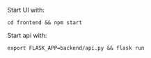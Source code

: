 Start UI with:
```
cd frontend && npm start
```

Start api with:
```
export FLASK_APP=backend/api.py && flask run
```